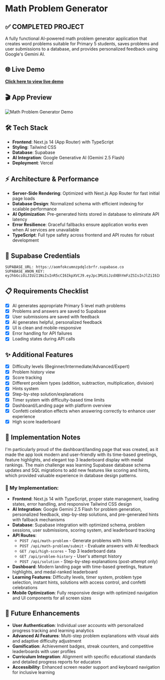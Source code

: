 # Math Problem Generator

## ✅ COMPLETED PROJECT

A fully functional AI-powered math problem generator application that creates word problems suitable for Primary 5 students, saves problems and user submissions to a database, and provides personalized feedback using Google's Gemini AI.

## 🌐 Live Demo

 **[Click here to view live demo](https://math-problem-generator-beta.vercel.app/)** 

## 🎬 App Preview

![Math Problem Generator Demo](MathProblemGenerator.gif)
 

## 🛠️ Tech Stack

- **Frontend**: Next.js 14 (App Router) with TypeScript
- **Styling**: Tailwind CSS
- **Database**: Supabase
- **AI Integration**: Google Generative AI (Gemini 2.5 Flash)
- **Deployment**: Vercel

## ⚡ Architecture & Performance

- **Server-Side Rendering**: Optimized with Next.js App Router for fast initial page loads
- **Database Design**: Normalized schema with efficient indexing for scalable performance  
- **AI Optimization**: Pre-generated hints stored in database to eliminate API latency
- **Error Resilience**: Graceful fallbacks ensure application works even when AI services are unavailable
- **TypeScript**: Full type safety across frontend and API routes for robust development

## 🔑 Supabase Credentials
   ```
   SUPABASE_URL: https://aomfokcumnzpdqlcbrfr.supabase.co
   SUPABASE_ANON_KEY: eyJhbGciOiJIUzI1NiIsInR5cCI6IkpXVCJ9.eyJpc3MiOiJzdXBhYmFzZSIsInJlZiI6ImFvbWZva2N1bW56cGRxbGNicmZyIiwicm9sZSI6ImFub24iLCJpYXQiOjE3NTk4MTIwNDEsImV4cCI6MjA3NTM4ODA0MX0.4PMJMxnTaRVoAsgzolXUWB_ZuCAU2vwcFKEYMUWvsBc
   ```

## 📋 Requirements Checklist

- [x] AI generates appropriate Primary 5 level math problems
- [x] Problems and answers are saved to Supabase
- [x] User submissions are saved with feedback
- [x] AI generates helpful, personalized feedback
- [x] UI is clean and mobile-responsive
- [x] Error handling for API failures
- [x] Loading states during API calls

## ✨ Additional Features

- [x] Difficulty levels (Beginner/Intermediate/Advanced/Expert)
- [x] Problem history view
- [x] Score tracking
- [x] Different problem types (addition, subtraction, multiplication, division)
- [x] Hints system
- [x] Step-by-step solution/explanations
- [x] Timer system with difficulty-based time limits
- [x] Dashboard/Landing page with platform overview
- [x] Confetti celebration effects when answering correctly to enhance user experience
- [x] High score leaderboard

## 💭 Implementation Notes

I'm particularly proud of the dashboard/landing page that was created, as it made the app look modern and user-friendly with its time-based greetings, feature highlights, and elegant top 3 leaderboard display with medal rankings. The main challenge was learning Supabase database schema updates and SQL migrations to add new features like scoring and hints, which provided valuable experience in database design patterns.

### 🔧 My Implementation:

- **Frontend**: Next.js 14 with TypeScript, proper state management, loading states, error handling, and responsive Tailwind CSS design
- **AI Integration**: Google Gemini 2.5 Flash for problem generation, personalized feedback, step-by-step solutions, and pre-generated hints with fallback mechanisms
- **Database**: Supabase integration with optimized schema, problem sessions, user submissions, scoring system, and leaderboard tracking
- **API Routes**: 
  - `POST /api/math-problem` - Generate problems with hints
  - `POST /api/math-problem/submit` - Evaluate answers with AI feedback
  - `GET /api/high-scores` - Top 3 leaderboard data
  - `GET /api/problem-history` - User's attempt history
  - `POST /api/solution` - Step-by-step explanations (post-attempt only)
- **Dashboard**: Modern landing page with time-based greetings, feature highlights, and medal-ranked leaderboard
- **Learning Features**: Difficulty levels, timer system, problem type selection, instant hints, solutions with access control, and confetti celebrations
- **Mobile Optimization**: Fully responsive design with optimized navigation and UI components for all screen sizes

## 🚀 Future Enhancements

- **User Authentication**: Individual user accounts with personalized progress tracking and learning analytics
- **Advanced AI Features**: Multi-step problem explanations with visual aids and adaptive difficulty adjustment
- **Gamification**: Achievement badges, streak counters, and competitive leaderboards with user profiles
- **Curriculum Integration**: Alignment with specific educational standards and detailed progress reports for educators
- **Accessibility**: Enhanced screen reader support and keyboard navigation for inclusive learning

